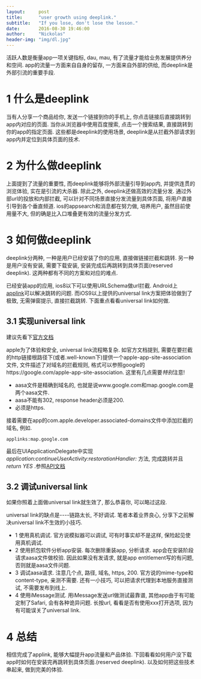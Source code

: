 ```yaml
---
layout:     post
title:      "user growth using deeplink."
subtitle:   "If you lose, don't lose the lesson."
date:       2016-08-30 19:46:00
author:     "Nickolas"
header-img: "img/dl.jpg"
---
```


活跃人数是衡量app一项关键指标, dau, mau, 有了流量才能给业务发展提供养分和空间. app的流量一方面来自自身的留存, 一方面来自外部的供给, 而deeplink是外部引流的重要手段.

# 1 什么是deeplink
当有人分享一个商品给你, 发送一个链接到你的手机上, 你点击链接后直接跳转到app内对应的页面. 当你从浏览器中使用百度搜索, 点击一个搜索结果, 直接跳转到你的app的指定页面. 这些都是deeplink的使用场景, deeplink是从拦截外部请求到app内并定位到具体页面的技术.

# 2 为什么做deeplink
上面提到了流量的重要性, 而deeplink能够将外部流量引导到app内, 并提供连贯的浏览体验, 实在是引流的大杀器. 除此之外, deeplink还做高效的流量分发. 通过外部url的投放和内部拦截, 可以针对不同场景直接分发流量到具体页面, 将用户直接引导到各个垂直频道. ios的appsearch和消息都在努力做, 培养用户, 虽然目前使用量不大, 但的确是比入口堆叠更有效的流量分发方式.

# 3 如何做deeplink
deeplink分两种, 一种是用户已经安装了你的应用, 直接做链接拦截和跳转. 另一种是用户没有安装, 需要下载安装, 安装完成后再跳转到具体页面(reserved deeplink). 这两种都有不同的方案和对应的难点.

已经安装app的应用, ios8以下可以使用URLSchema做url拦截. Android上[applink](https://developer.android.com/training/app-links/index.html)可以解决跳转的问题. 而iOS9以上提供的universal link方案把体验做到了极致, 无需弹窗提示, 直接拦截跳转. 下面重点看看universal link如何做.

## 3.1 实现universal link
建议先看下[官方文档](https://developer.apple.com/library/ios/documentation/General/Conceptual/AppSearch/UniversalLinks.html)

apple为了体验和安全, universal link流程略复杂. 如官方文档提到, 需要在要拦截的http链接根路径下(或者.well-known下)提供一个apple-app-site-association文件, 文件描述了对域名的拦截规则, 格式可以参照google的https://google.com/apple-app-site-association. 这里有几点需要*特别*注意!

* aasa文件是精确到域名的, 也就是说www.google.com和map.google.com是两个aasa文件.
* aasa不能有302, response header必须是200.
* 必须是https.

接着需要在app的com.apple.developer.associated-domains文件中添加拦截的域名, 例如.

```
applinks:map.google.com
```

最后在UIApplicationDelegate中实现 _application:continueUserActivity:restorationHandler:_ 方法, 完成跳转并且 _return YES_ .参照[API文档](https://developer.apple.com/library/ios/documentation/UIKit/Reference/UIApplicationDelegate_Protocol/index.html#//apple_ref/occ/intfm/UIApplicationDelegate/application:continueUserActivity:restorationHandler:)

## 3.2 调试universal link
如果你照着上面做universal link就生效了, 那么恭喜你, 可以略过这段.

universal link的缺点是----链路太长, 不好调试. 笔者本着业界良心, 分享下之前解决universal link不生效的小技巧.

* 1 使用真机调试. 官方说模拟器可以调试, 可有时事实却不是这样, 保险起见使用真机调试.
* 2 使用抓包软件分析app安装. 每次删除重装app, 分析请求. app会在安装阶段请求aasa文件做校验. 因此如果没有发请求, 就是app entitlement写的有问题, 否则就是aasa文件问题.
* 3 调试aasa请求. 注意几个点, 路径, 域名, https, 200. 官方说的mime-type和content-type, 亲测不需要. 还有一小技巧, 可以把请求代理到本地服务直接测试, 不需要发布到线上.
* 4 使用iMessage测试. 用iMessage发送url做测试最靠谱, 其他app由于有可能定制了Safari, 会有各种诡异问题. 长按url, 看看是否有使用xxx打开选项, 因为有可能误关了universal link.

# 4 总结
相信完成了applink, 能够大幅提升app流量和产品体验. 下回看看如何用户没下载app时如何在安装完再跳转到具体页面.(reserved deeplink). 以及如何把这些技术串起来, 做到完美的体验.
